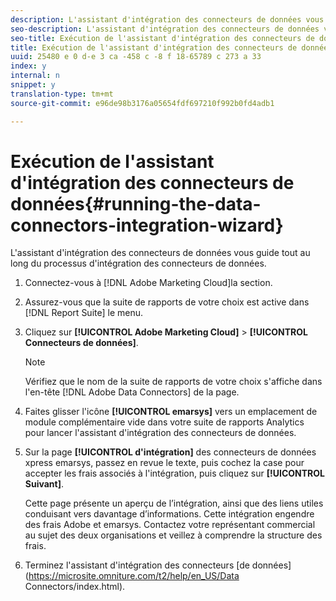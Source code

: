 ```yaml
---
description: L'assistant d'intégration des connecteurs de données vous guide tout au long du processus d'intégration des connecteurs de données.
seo-description: L'assistant d'intégration des connecteurs de données vous guide tout au long du processus d'intégration des connecteurs de données.
seo-title: Exécution de l'assistant d'intégration des connecteurs de données
title: Exécution de l'assistant d'intégration des connecteurs de données
uuid: 25480 e 0 d-e 3 ca -458 c -8 f 18-65789 c 273 a 33
index: y
internal: n
snippet: y
translation-type: tm+mt
source-git-commit: e96de98b3176a05654fdf697210f992b0fd4adb1

---
```



# Exécution de l'assistant d'intégration des connecteurs de données{#running-the-data-connectors-integration-wizard}

L'assistant d'intégration des connecteurs de données vous guide tout au long du processus d'intégration des connecteurs de données.

1. Connectez-vous à [!DNL Adobe Marketing Cloud]la section.
1. Assurez-vous que la suite de rapports de votre choix est active dans [!DNL Report Suite] le menu.
1. Cliquez sur **[!UICONTROL Adobe Marketing Cloud]** &gt; **[!UICONTROL Connecteurs de données]**.

   >[!NOTE]
   >
   >Vérifiez que le nom de la suite de rapports de votre choix s'affiche dans l'en-tête [!DNL Adobe Data Connectors] de la page.

1. Faites glisser l'icône **[!UICONTROL emarsys]** vers un emplacement de module complémentaire vide dans votre suite de rapports Analytics pour lancer l'assistant d'intégration des connecteurs de données.
1. Sur la page **[!UICONTROL d'intégration]** des connecteurs de données xpress emarsys, passez en revue le texte, puis cochez la case pour accepter les frais associés à l'intégration, puis cliquez sur **[!UICONTROL Suivant]**.

   Cette page présente un aperçu de l’intégration, ainsi que des liens utiles conduisant vers davantage d’informations. Cette intégration engendre des frais Adobe et emarsys. Contactez votre représentant commercial au sujet des deux organisations et veillez à comprendre la structure des frais.
1. Terminez l'assistant d'intégration des connecteurs [de données](https://microsite.omniture.com/t2/help/en_US/Data Connectors/index.html).
